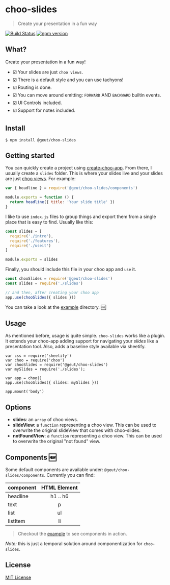 # choo-slides
>  Create your presentation in a fun way

[![Build Status](https://travis-ci.org/geut/choo-slides.svg?branch=master)](https://travis-ci.org/geut/choo-slides)
[![npm version](https://badge.fury.io/js/%40geut%2Fchoo-slides.svg)](https://badge.fury.io/js/%40geut%2Fchoo-slides)

## What?

Create your presentation in a fun way!

- :ballot_box_with_check: Your slides are just `choo views`.
- :ballot_box_with_check: There is a default style and you can use tachyons!
- :ballot_box_with_check: Routing is done.
- :ballot_box_with_check: You can move around emitting: `FORWARD` AND `BACKWARD` builtin events.
- :ballot_box_with_check: UI Controls included.
- :ballot_box_with_check: Support for notes included.

## Install

`$ npm install @geut/choo-slides`

## Getting started

You can quickly create a project using [create-choo-app](https://github.com/choojs/create-choo-app).
From there, I usually create a `slides` folder. This is where your slides live and your slides are just [choo views](https://choo.io/docs/views). For example:

```javascript
var { headline } = require('@geut/choo-slides/components')

module.exports = function () {
  return headline({ title: 'Your slide title' })
}
```

I like to use `index.js` files to group things and export them from a single place that is easy to find. Usually like this:

```javascript
const slides = [
  require('./intro'),
  require('./features'),
  require('./useit')
]

module.exports = slides
```

Finally, you should include this file in your choo app and `use` it.

```javascript
const chooSlides = require('@geut/choo-slides')
const slides = require('./slides')

// and then, after creating your choo app
app.use(chooSlides({ slides }))
```

You can take a look at the [example](./example/) directory. :cool:

## Usage

As mentioned before, usage is quite simple. `choo-slides` works like a plugin. It extends your choo-app adding support for navigating your *slides* like a presentation tool.
Also, adds a baseline style available via sheetify.

```
var css = require('sheetify')
var choo = require('choo')
var chooSlides = require('@geut/choo-slides')
var mySlides = require('./slides');

var app = choo()
app.use(chooSlides({ slides: mySlides }))

app.mount('body')
```

## Options

- **slides**: an `array` of choo views.
- **slideView**: a `function` representing a choo view. This can be used to overwrite the original slideView that comes with choo-slides.
- **notFoundView**: a `function` representing a choo view. This can be used to overwrite the original "not found" view.

## Components :new:

Some default components are available under: `@geut/choo-slides/components`. Currently you can find:

|  component  | HTML Element |
| ----------- |:------------:|
| headline    | h1 .. h6     |
|  text       | p            |
|  list       | ul           |
|  listItem   | li           |

> Checkout the [example](./example/) to see components in action.

_Note:_ this is just a temporal solution around componentization for `choo-slides`.

## License

[MIT License](./LICENSE)
